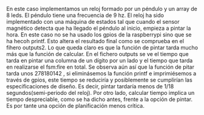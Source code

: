 En este caso implementamos un reloj formado por un péndulo y un array de 8 leds. El péndulo tiene una frecuencia de 9 hz.
El reloj ha sido implementado con una máquina de estados tal que cuando el sensor magnético detecta que ha llegado el péndulo al inicio, empieza a pintar la hora. En este caso no se ha usado los gpios de la raspberrypi sino que se ha hecoh printf. Esto altera el resultado final como se comprueba en el fihero outputs2. Lo que queda claro es que la función de pintar tarda mucho más que la función de calcular. En el fichero outputs se ve el tiempo que tarda en pintar una columna de un dígito por un lado y el tiempo que tarda en realizarse el fsm:fire en total. Se observa aún así que la función de pitar tarda unos 278180142 , si eliminásemos la función printf e imprimiésemos a través de gpios,  este tiempo se reduciría y posiblemente se cumplirían las especificaciones de diseño. Es decir, pintar tardaría menos de 1/18 segundos(semi-periodo del reloj).
Por otro lado, calcular tiempo implica un tiempo despreciable, como se ha dicho antes,  frente a la opción de pintar. Es por tante una opción de planificación menos crítica.